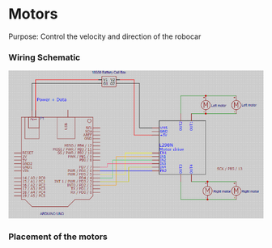 # Motors
Purpose: Control the velocity and direction of the robocar

### Wiring Schematic
![alt text](https://github.com/amarti105/robocar-proj/blob/e5e886bc1e8223bb1e3656e99ca78d1379f7b3ae/pictures/motor%20schematic.png)

### Placement of the motors
